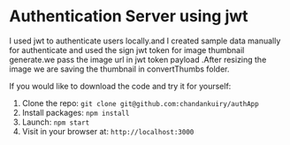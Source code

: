 # Authentication Server using jwt

I used jwt to authenticate users locally.and I created sample data manually for authenticate and used the sign jwt token for image thumbnail generate.we pass the image url in jwt token payload .After resizing the image we are saving the thumbnail in convertThumbs folder.


If you would like to download the code and try it for yourself:

1. Clone the repo: `git clone git@github.com:chandankuiry/authApp`
2. Install packages: `npm install`
3. Launch: `npm start`
4. Visit in your browser at: `http://localhost:3000`

